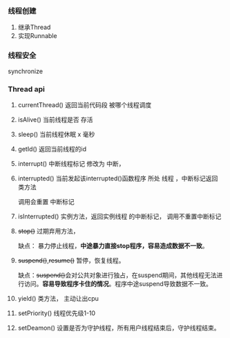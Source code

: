 ### 线程创建

1. 继承Thread
2. 实现Runnable

### 线程安全

synchronize

### Thread api

1. currentThread() 返回当前代码段 被哪个线程调度

2. isAlive() 当前线程是否 存活

3. sleep() 当前线程休眠 x 毫秒

4. getId() 返回当前线程的id

5. interrupt() 中断线程标记 修改为 中断，

6. interrupted() 当前发起该interrupted()函数程序 所处 线程 ，中断标记返回 类方法

   调用会重置 中断标记

7. isInterrupted() 实例方法，返回实例线程 的中断标记， 调用不重置中断标记

8. ~~stop()~~ 过期弃用方法，

   缺点： 暴力停止线程，**中途暴力直接stop程序，容易造成数据不一致**。

9. ~~suspend()~~,~~resume()~~ 暂停，恢复线程。

    缺点：~~suspend()~~会对公共对象进行独占，在suspend期间，其他线程无法进行访问。**容易导致程序卡住的情况**。程序中途suspend导致数据不一致。

10. yield()  类方法， 主动让出cpu

11. setPriority() 线程优先级1-10

12. setDeamon() 设置是否为守护线程，所有用户线程结束后，守护线程结束。

